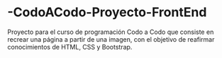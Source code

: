 # -CodoACodo-Proyecto-FrontEnd
Proyecto para el curso de programación Codo a Codo que consiste en recrear una página a partir de una imagen, con el objetivo de reafirmar conocimientos de HTML, CSS y Bootstrap.
